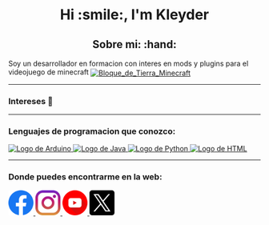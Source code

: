 <h1 align="center">Hi :smile:, I'm Kleyder </h1>

<h2 align="center"> Sobre mi: :hand: </h2>


<p> Soy un desarrollador en formacion con interes en mods y plugins para el videojuego de minecraft 
    <a href = "https://www.minecraft.net/es-es" target = "_blank" rel = "noopener noreferrer">
        <img src="https://github.com/user-attachments/assets/11fb4b7d-66ac-49d1-966e-034f6ce8d88b" alt="Bloque_de_Tierra_Minecraft" width="30" height="30" style="padding: 0;" align="center" /> 
    </a> </p>

---

### Intereses :thought_balloon:



---

### Lenguajes de programacion que conozco:
<div>
    <a href = "https://www.arduino.cc/" target = "_blank" rel = "noopener noreferrer">
        <img src="https://cdn.jsdelivr.net/gh/devicons/devicon@latest/icons/arduino/arduino-original-wordmark.svg" alt = "Logo de Arduino" width = "40" height = "40" />
    </a>
    <a href = "https://www.java.com/es/" target = "_blank" rel = "noopener noreferrer">
        <img src="https://cdn.jsdelivr.net/gh/devicons/devicon@latest/icons/java/java-original-wordmark.svg" alt = "Logo de Java" width = "40" height = "40" />
    </a>
    <a href = "https://www.python.org/" target = "_blank" rel = "noopener noreferrer">
        <img src="https://cdn.jsdelivr.net/gh/devicons/devicon@latest/icons/python/python-original-wordmark.svg" alt = "Logo de Python" width = "40" height = "40" />
    </a>
    <a href = "https://developer.mozilla.org/es/docs/Web/HTML" target = "_blank" rel = "noopener noreferrer">
        <img src="https://cdn.jsdelivr.net/gh/devicons/devicon@latest/icons/html5/html5-original-wordmark.svg" alt = "Logo de HTML" width = "40" height = "40" />
    </a>
</div>

---

### Donde puedes encontrarme en la web:
<div>
    <a href = "https://www.facebook.com/profile.php?id=100015317171103" target = "_blank" rel = "noopener noreferrer">
        <img src = https://github.com/KleyderMurillo/KleyderMurillo/blob/main/iconos_redessociales/facebook.png alt = "Logo de facebook" width = "50" height = "50" />
    </a>
    <a href = "https://www.instagram.com/kleyder_1205_/?hl=es" target = "_blank" rel = "noopener noreferrer">
        <img src="https://github.com/KleyderMurillo/KleyderMurillo/blob/main/iconos_redessociales/instagram.png" alt = "Logo de Instagram" width = "50" height = "50" />
    </a>
    <a href = "https://www.youtube.com/@kleyder-ln2xd" target = "_blank" rel = "noopener noreferrer">
        <img src="https://github.com/KleyderMurillo/KleyderMurillo/blob/main/iconos_redessociales/youtube.png" alt = "Logo de YouTube" width = "50" height = "50" />
    </a>
    <a href = "https://x.com/kleyder1205?t=Gs7Wxx_4gJS_L3exKphcLw&s=09" target = "_blank" rel = "noopener noreferrer">
        <img src="https://github.com/KleyderMurillo/KleyderMurillo/blob/main/iconos_redessociales/gorjeo.png" alt = "Logo de X" width = "50" height = "50" />
    </a>
</div>